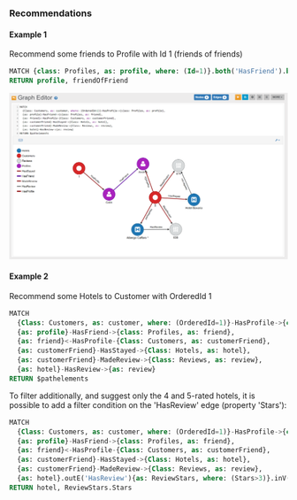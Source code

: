 
### Recommendations

#### Example 1

Recommend some friends to Profile with Id 1 (friends of friends)
```sql
MATCH {class: Profiles, as: profile, where: (Id=1)}.both('HasFriend').both('HasFriend'){as: friendOfFriend, where: ($matched.profile != $currentMatch)} 
RETURN profile, friendOfFriend 
```
![](../../../images/demo-dbs/social-travel-agency/query_recommendation_1_graph.png)


#### Example 2

Recommend some Hotels to Customer with OrderedId 1	
```sql
MATCH 
  {Class: Customers, as: customer, where: (OrderedId=1)}-HasProfile->{class: Profiles, as: profile},
  {as: profile}-HasFriend->{class: Profiles, as: friend},
  {as: friend}<-HasProfile-{Class: Customers, as: customerFriend},
  {as: customerFriend}-HasStayed->{Class: Hotels, as: hotel},
  {as: customerFriend}-MadeReview->{Class: Reviews, as: review},
  {as: hotel}-HasReview->{as: review}
RETURN $pathelements
```

To filter additionally, and suggest only the 4 and 5-rated hotels, it is possible to add a filter condition on the 'HasReview' edge (property 'Stars'):

```sql
MATCH
  {Class: Customers, as: customer, where: (OrderedId=1)}-HasProfile->{class: Profiles, as: profile},
  {as: profile}-HasFriend->{class: Profiles, as: friend},
  {as: friend}<-HasProfile-{Class: Customers, as: customerFriend},
  {as: customerFriend}-HasStayed->{Class: Hotels, as: hotel},
  {as: customerFriend}-MadeReview->{Class: Reviews, as: review},
  {as: hotel}.outE('HasReview'){as: ReviewStars, where: (Stars>3)}.inV(){as: review}
RETURN hotel, ReviewStars.Stars  
```
